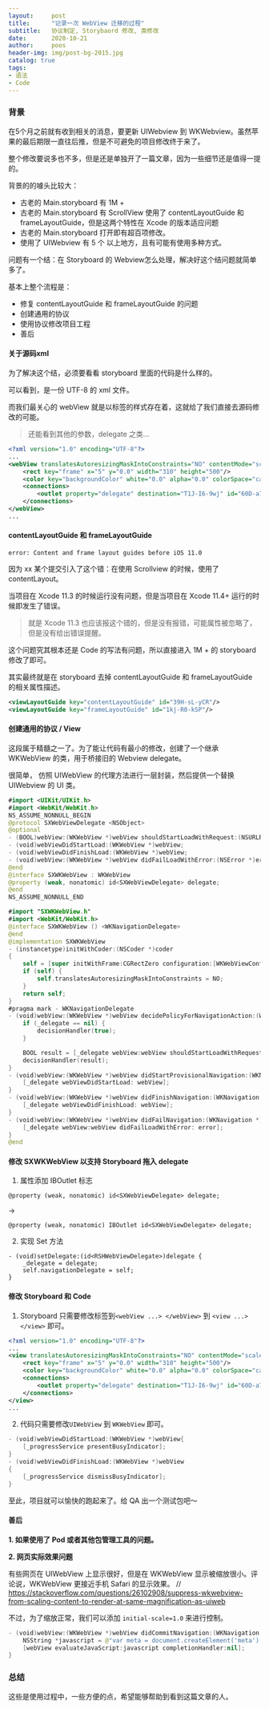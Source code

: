 ```yaml
---
layout:     post
title:      "记录一次 WebView 迁移的过程"
subtitle:   协议制定, Storybaord 修改, 类修改
date:       2020-10-21
author:     poos
header-img: img/post-bg-2015.jpg
catalog: true
tags:
- 语法
- Code
---
```


### 背景

在5个月之前就有收到相关的消息，要更新 UIWebview 到 WKWebview。虽然苹果的最后期限一直往后推，但是不可避免的项目修改终于来了。

整个修改要说多也不多，但是还是单独开了一篇文章，因为一些细节还是值得一提的。

背景的的噱头比较大：

- 古老的 Main.storyboard 有 1M +
- 古老的 Main.storyboard 有 ScrollView 使用了 contentLayoutGuide 和 frameLayoutGuide，但是这两个特性在 Xcode 的版本适应问题
- 古老的 Main.storyboard 打开即有超百项修改。
- 使用了 UIWebview 有 5 个 以上地方，且有可能有使用多种方式。


问题有一个结：在 Storyboard 的 Webview怎么处理，解决好这个结问题就简单多了。

基本上整个流程是：

- 修复 contentLayoutGuide 和 frameLayoutGuide 的问题
- 创建通用的协议
- 使用协议修改项目工程
- 善后




#### 关于源码xml
为了解决这个结，必须要看看 storyboard 里面的代码是什么样的。


可以看到，是一份 UTF-8 的 xml 文件。


而我们最关心的 webView 就是以标签的样式存在着，这就给了我们直接去源码修改的可能。

> 还能看到其他的参数，delegate 之类...

```xml
<?xml version="1.0" encoding="UTF-8"?>
...
<webView translatesAutoresizingMaskIntoConstraints="NO" contentMode="scaleToFill" id="4sF-t2-MpG">
    <rect key="frame" x="5" y="0.0" width="310" height="500"/>
    <color key="backgroundColor" white="0.0" alpha="0.0" colorSpace="calibratedWhite"/>
    <connections>
        <outlet property="delegate" destination="T1J-I6-9wj" id="60D-a7-u0y"/>
    </connections>
</webView>
...
```

#### contentLayoutGuide 和 frameLayoutGuide

`error: Content and frame layout guides before iOS 11.0`

因为 xx 某个提交引入了这个错：在使用 Scrollview 的时候，使用了 contentLayout。

当项目在 Xcode 11.3 的时候运行没有问题，但是当项目在 Xcode 11.4+ 运行的时候即发生了错误。

> 就是 Xcode 11.3 也应该报这个错的，但是没有报错，可能属性被忽略了，但是没有给出错误提醒。


这个问题究其根本还是 Code 的写法有问题，所以直接进入 1M + 的 storyboard修改了即可。


其实最终就是在 storyboard 去掉 contentLayoutGuide 和 frameLayoutGuide 的相关属性描述。

```xml
<viewLayoutGuide key="contentLayoutGuide" id="39H-sL-yCR"/>
<viewLayoutGuide key="frameLayoutGuide" id="1kj-R0-kSP"/>
```


#### 创建通用的协议 / View

这段属于精髓之一了。为了能让代码有最小的修改，创建了一个继承 WKWebView 的类，用于桥接旧的 Webview delegate。


很简单， 仿照 UIWebView 的代理方法进行一层封装，然后提供一个替换 UIWebview 的 UI 类。
```swift
#import <UIKit/UIKit.h>
#import <WebKit/WebKit.h>
NS_ASSUME_NONNULL_BEGIN
@protocol SXWebViewDelegate <NSObject>
@optional
- (BOOL)webView:(WKWebView *)webView shouldStartLoadWithRequest:(NSURLRequest *)request navigationType:(WKNavigationType)navigationType;
- (void)webViewDidStartLoad:(WKWebView *)webView;
- (void)webViewDidFinishLoad:(WKWebView *)webView;
- (void)webView:(WKWebView *)webView didFailLoadWithError:(NSError *)error;
@end
@interface SXWKWebView : WKWebView
@property (weak, nonatomic) id<SXWebViewDelegate> delegate;
@end
NS_ASSUME_NONNULL_END
```

```swift
#import "SXWKWebView.h"
#import <WebKit/WebKit.h>
@interface SXWKWebView () <WKNavigationDelegate>
@end
@implementation SXWKWebView
- (instancetype)initWithCoder:(NSCoder *)coder
{
    self = [super initWithFrame:CGRectZero configuration:[WKWebViewConfiguration new]];
    if (self) {
        self.translatesAutoresizingMaskIntoConstraints = NO;
    }
    return self;
}
#pragma mark - WKNavigationDelegate
- (void)webView:(WKWebView *)webView decidePolicyForNavigationAction:(WKNavigationAction *)navigationAction decisionHandler:(void (^)(WKNavigationActionPolicy))decisionHandler {
    if (_delegate == nil) {
        decisionHandler(true);
    }

    BOOL result = [_delegate webView:webView shouldStartLoadWithRequest:navigationAction.request navigationType: navigationAction.navigationType];
    decisionHandler(result);
}
- (void)webView:(WKWebView *)webView didStartProvisionalNavigation:(WKNavigation *)navigation {
    [_delegate webViewDidStartLoad: webView];
}
- (void)webView:(WKWebView *)webView didFinishNavigation:(WKNavigation *)navigation {
    [_delegate webViewDidFinishLoad: webView];
}
- (void)webView:(WKWebView *)webView didFailNavigation:(WKNavigation *)navigation withError:(NSError *)error {
    [_delegate webView:webView didFailLoadWithError: error];
}
@end
```


#### 修改 SXWKWebView 以支持 Storyboard 拖入 delegate


1. 属性添加 IBOutlet 标志

`@property (weak, nonatomic) id<SXWebViewDelegate> delegate;`

->

`@property (weak, nonatomic) IBOutlet id<SXWebViewDelegate> delegate;`

2. 实现 Set 方法

```
- (void)setDelegate:(id<RSHWebViewDelegate>)delegate {
    _delegate = delegate;
    self.navigationDelegate = self;
}
```

#### 修改 Storyboard 和 Code

1. Storyboard 只需要修改标签到`<webView ...> </webView>` 到 `<view ...> </view>` 即可。

```xml
<?xml version="1.0" encoding="UTF-8"?>
...
<view translatesAutoresizingMaskIntoConstraints="NO" contentMode="scaleToFill" id="4sF-t2-MpG">
    <rect key="frame" x="5" y="0.0" width="310" height="500"/>
    <color key="backgroundColor" white="0.0" alpha="0.0" colorSpace="calibratedWhite"/>
    <connections>
        <outlet property="delegate" destination="T1J-I6-9wj" id="60D-a7-u0y"/>
    </connections>
</view>
...
```

2. 代码只需要修改`UIWebView` 到 `WKWebView` 即可。

```swift
- (void)webViewDidStartLoad:(WKWebView *)webView{
    [_progressService presentBusyIndicator];
}
- (void)webViewDidFinishLoad:(WKWebView *)webView
{
    [_progressService dismissBusyIndicator];
}
```

至此，项目就可以愉快的跑起来了。给 QA 出一个测试包吧～

#### 善后


**1. 如果使用了 Pod 或者其他包管理工具的问题。**

**2. 网页实际效果问题**

有些网页在 UIWebView 上显示很好，但是在 WKWebView 显示被缩放很小。评论说，WKWebView 更接近手机 Safari 的显示效果。
// https://stackoverflow.com/questions/26102908/suppress-wkwebview-from-scaling-content-to-render-at-same-magnification-as-uiweb

不过，为了缩放正常，我们可以添加 `initial-scale=1.0` 来进行控制。

```swift
- (void)webView:(WKWebView *)webView didCommitNavigation:(WKNavigation *)navigation {
    NSString *javascript = @"var meta = document.createElement('meta');meta.setAttribute('name', 'viewport');meta.setAttribute('content', 'width=device-width, initial-scale=1.0, maximum-scale=1.0, user-scalable=no');document.getElementsByTagName('head')[0].appendChild(meta);";
    [webView evaluateJavaScript:javascript completionHandler:nil];
}
```


### 总结

这些是使用过程中，一些方便的点，希望能够帮助到看到这篇文章的人。
